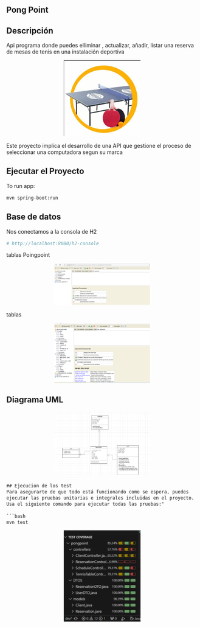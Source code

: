 ## Pong Point 

## Descripción

Api programa donde puedes elliminar , actualizar, añadir, listar una reserva de mesas de tenis en una instalación deportiva


<p align="center">
	  <img src= "https://github.com/mercyluz/RockPaperScissor/blob/main/logo.png"width=40% height=40%/>
</p>



Este proyecto implica el desarrollo de una API que gestione el proceso de seleccionar una computadora segun su marca




## Ejecutar el Proyecto

To run app:
```bash
mvn spring-boot:run
```
## Base de datos
Nos conectamos a la consola de H2

```bash
# http://localhost:8080/h2-console
```
tablas Poingpoint 
<p align="center">
  <img src= "https://github.com/mercyluz/RockPaperScissor/blob/main/cliente.png"width=50% height=50%/>
	
</p>
tablas 
<p align="center">
	  <img src= "https://github.com/mercyluz/RockPaperScissor/blob/main/alltables.png"width=50% height=50%/>



## Diagrama UML
<p align="center">
	  <img src="https://github.com/mercyluz/RockPaperScissor/blob/main/umlproyectopersonal.png"width=50% height=50%/>
  
</p>




```
## Ejecucion de los test
Para asegurarte de que todo está funcionando como se espera, puedes ejecutar las pruebas unitarias e integrales incluidas en el proyecto. Usa el siguiente comando para ejecutar todas las pruebas:"

```bash
mvn test
```
<p align="center">
	   <img src= "https://github.com/mercyluz/RockPaperScissor/blob/main/testproyectopersonal.png"width=40% height=40%/>
</p>


